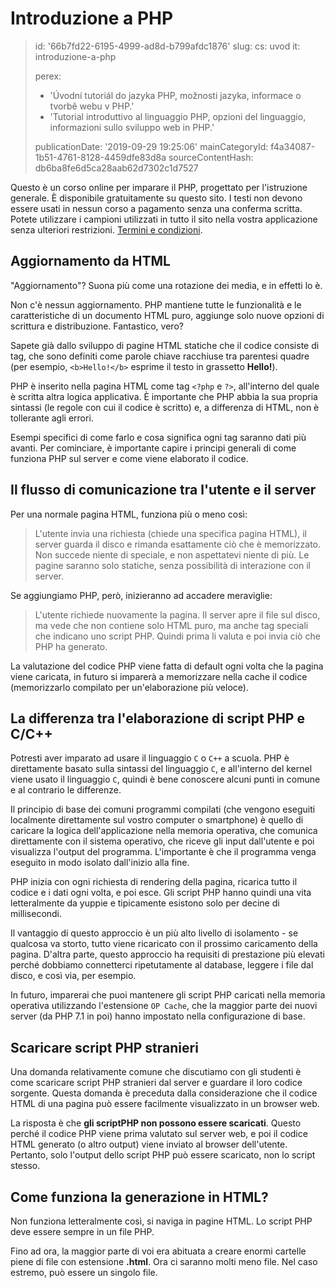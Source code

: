 Introduzione a PHP
==================

> id: '66b7fd22-6195-4999-ad8d-b799afdc1876'
> slug:
> 	cs: uvod
> 	it: introduzione-a-php
> 
> perex:
> 	- 'Úvodní tutoriál do jazyka PHP, možnosti jazyka, informace o tvorbě webu v PHP.'
> 	- 'Tutorial introduttivo al linguaggio PHP, opzioni del linguaggio, informazioni sullo sviluppo web in PHP.'
> 
> publicationDate: '2019-09-29 19:25:06'
> mainCategoryId: f4a34087-1b51-4761-8128-4459dfe83d8a
> sourceContentHash: db6ba8fe6d5ca28aab62d7302c1d7527

Questo è un corso online per imparare il PHP, progettato per l'istruzione generale. È disponibile gratuitamente su questo sito. I testi non devono essere usati in nessun corso a pagamento senza una conferma scritta. Potete utilizzare i campioni utilizzati in tutto il sito nella vostra applicazione senza ulteriori restrizioni. [Termini e condizioni](https://baraja.cz/vseobecne-obchodni-podminky).

Aggiornamento da HTML
--------------

"Aggiornamento"? Suona più come una rotazione dei media, e in effetti lo è.

Non c'è nessun aggiornamento. PHP mantiene tutte le funzionalità e le caratteristiche di un documento HTML puro, aggiunge solo nuove opzioni di scrittura e distribuzione. Fantastico, vero?

Sapete già dallo sviluppo di pagine HTML statiche che il codice consiste di tag, che sono definiti come parole chiave racchiuse tra parentesi quadre (per esempio, `<b>Hello!</b>` esprime il testo in grassetto **Hello!**).

PHP è inserito nella pagina HTML come tag `<?php` e `?>`, all'interno del quale è scritta altra logica applicativa. È importante che PHP abbia la sua propria sintassi (le regole con cui il codice è scritto) e, a differenza di HTML, non è tollerante agli errori.

Esempi specifici di come farlo e cosa significa ogni tag saranno dati più avanti. Per cominciare, è importante capire i principi generali di come funziona PHP sul server e come viene elaborato il codice.

Il flusso di comunicazione tra l'utente e il server
---------------------------------------

Per una normale pagina HTML, funziona più o meno così:

> L'utente invia una richiesta (chiede una specifica pagina HTML), il server guarda il disco e rimanda esattamente ciò che è memorizzato. Non succede niente di speciale, e non aspettatevi niente di più. Le pagine saranno solo statiche, senza possibilità di interazione con il server.

Se aggiungiamo PHP, però, inizieranno ad accadere meraviglie:

> L'utente richiede nuovamente la pagina. Il server apre il file sul disco, ma vede che non contiene solo HTML puro, ma anche tag speciali che indicano uno script PHP. Quindi prima li valuta e poi invia ciò che PHP ha generato.

La valutazione del codice PHP viene fatta di default ogni volta che la pagina viene caricata, in futuro si imparerà a memorizzare nella cache il codice (memorizzarlo compilato per un'elaborazione più veloce).

La differenza tra l'elaborazione di script PHP e C/C++
------------------------------------------

Potresti aver imparato ad usare il linguaggio `C` o `C++` a scuola. PHP è direttamente basato sulla sintassi del linguaggio `C`, e all'interno del kernel viene usato il linguaggio `C`, quindi è bene conoscere alcuni punti in comune e al contrario le differenze.

Il principio di base dei comuni programmi compilati (che vengono eseguiti localmente direttamente sul vostro computer o smartphone) è quello di caricare la logica dell'applicazione nella memoria operativa, che comunica direttamente con il sistema operativo, che riceve gli input dall'utente e poi visualizza l'output del programma. L'importante è che il programma venga eseguito in modo isolato dall'inizio alla fine.

PHP inizia con ogni richiesta di rendering della pagina, ricarica tutto il codice e i dati ogni volta, e poi esce. Gli script PHP hanno quindi una vita letteralmente da yuppie e tipicamente esistono solo per decine di millisecondi.

Il vantaggio di questo approccio è un più alto livello di isolamento - se qualcosa va storto, tutto viene ricaricato con il prossimo caricamento della pagina. D'altra parte, questo approccio ha requisiti di prestazione più elevati perché dobbiamo connetterci ripetutamente al database, leggere i file dal disco, e così via, per esempio.

In futuro, imparerai che puoi mantenere gli script PHP caricati nella memoria operativa utilizzando l'estensione `OP Cache`, che la maggior parte dei nuovi server (da PHP 7.1 in poi) hanno impostato nella configurazione di base.

Scaricare script PHP stranieri
--------------------------

Una domanda relativamente comune che discutiamo con gli studenti è come scaricare script PHP stranieri dal server e guardare il loro codice sorgente. Questa domanda è preceduta dalla considerazione che il codice HTML di una pagina può essere facilmente visualizzato in un browser web.

La risposta è che **gli scriptPHP non possono essere scaricati**. Questo perché il codice PHP viene prima valutato sul server web, e poi il codice HTML generato (o altro output) viene inviato al browser dell'utente. Pertanto, solo l'output dello script PHP può essere scaricato, non lo script stesso.

Come funziona la generazione in HTML?
---------------------------------

Non funziona letteralmente così, si naviga in pagine HTML. Lo script PHP deve essere sempre in un file PHP.

Fino ad ora, la maggior parte di voi era abituata a creare enormi cartelle piene di file con estensione **.html**. Ora ci saranno molti meno file. Nel caso estremo, può essere un singolo file.
